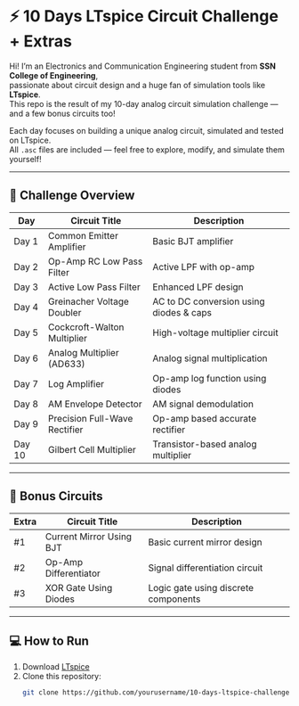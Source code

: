 # ⚡ 10 Days LTspice Circuit Challenge + Extras

Hi! I’m an Electronics and Communication Engineering student from **SSN College of Engineering**,  
passionate about circuit design and a huge fan of simulation tools like **LTspice**.  
This repo is the result of my 10-day analog circuit simulation challenge — and a few bonus circuits too!

Each day focuses on building a unique analog circuit, simulated and tested on LTspice.  
All `.asc` files are included — feel free to explore, modify, and simulate them yourself!

---

## 📘 Challenge Overview

| Day  | Circuit Title                              | Description                              |
|------|--------------------------------------------|------------------------------------------|
| Day 1 | Common Emitter Amplifier                  | Basic BJT amplifier                       |
| Day 2 | Op-Amp RC Low Pass Filter                 | Active LPF with op-amp                    |
| Day 3 | Active Low Pass Filter                    | Enhanced LPF design                       |
| Day 4 | Greinacher Voltage Doubler                | AC to DC conversion using diodes & caps   |
| Day 5 | Cockcroft-Walton Multiplier               | High-voltage multiplier circuit           |
| Day 6 | Analog Multiplier (AD633)                 | Analog signal multiplication              |
| Day 7 | Log Amplifier                             | Op-amp log function using diodes          |
| Day 8 | AM Envelope Detector                      | AM signal demodulation                    |
| Day 9 | Precision Full-Wave Rectifier             | Op-amp based accurate rectifier           |
| Day 10| Gilbert Cell Multiplier                   | Transistor-based analog multiplier        |

---

## 🧩 Bonus Circuits

| Extra | Circuit Title                              | Description                          |
|-------|---------------------------------------------|--------------------------------------|
| #1    | Current Mirror Using BJT                    | Basic current mirror design          |
| #2    | Op-Amp Differentiator                       | Signal differentiation circuit       |
| #3    | XOR Gate Using Diodes                       | Logic gate using discrete components |

---

## 💻 How to Run

1. Download [LTspice](https://www.analog.com/en/design-center/design-tools-and-calculators/ltspice-simulator.html)
2. Clone this repository:
   ```bash
   git clone https://github.com/yourusername/10-days-ltspice-challenge.git
   
